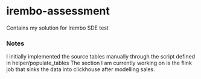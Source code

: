 # irembo-assessment
Contains my solution for Irembo SDE test

### Notes
I initially implemented the source tables manually through the script defined in helper/populate_tables
The section I am currently working on is the flink job that sinks the data into clickhouse after modelling sales.

